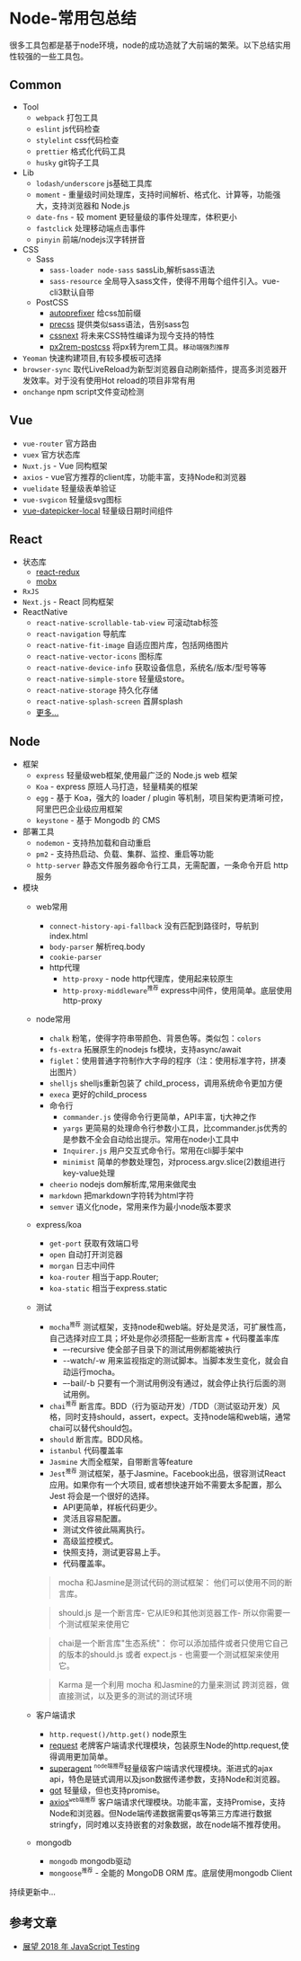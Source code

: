 # Node-常用包总结

很多工具包都是基于node环境，node的成功造就了大前端的繁荣。以下总结实用性较强的一些工具包。

## Common
* Tool
    * `webpack` 打包工具
    * `eslint` js代码检查
    * `stylelint` css代码检查
    * `prettier` 格式化代码工具
    * `husky` git钩子工具
* Lib
    * `lodash/underscore` js基础工具库
    * `moment` - 重量级时间处理库，支持时间解析、格式化、计算等，功能强大，支持浏览器和 Node.js
    * `date-fns` - 较 moment 更轻量级的事件处理库，体积更小
    * `fastclick` 处理移动端点击事件
    * `pinyin` 前端/nodejs汉字转拼音
* CSS
    * Sass
        * `sass-loader node-sass` sassLib,解析sass语法
        * `sass-resource` 全局导入sass文件，使得不用每个组件引入。vue-cli3默认自带
    * PostCSS
        * [autoprefixer](https://github.com/postcss/autoprefixer) 给css加前缀
        * [precss](https://github.com/jonathantneal/precss) 提供类似sass语法，告别sass包
        * [cssnext](https://github.com/MoOx/postcss-cssnext) 将未来CSS特性编译为现今支持的特性
        * [px2rem-postcss](https://github.com/songsiqi/px2rem-postcss) 将px转为rem工具。`移动端强烈推荐`
* `Yeoman` 快速构建项目,有较多模板可选择
* `browser-sync` 取代LiveReload为新型浏览器自动刷新插件，提高多浏览器开发效率。对于没有使用Hot reload的项目非常有用
* `onchange` npm script文件变动检测

## Vue
* `vue-router` 官方路由
* `vuex` 官方状态库
* `Nuxt.js` - Vue 同构框架
* `axios` - vue官方推荐的client库，功能丰富，支持Node和浏览器
* `vuelidate` 轻量级表单验证
* `vue-svgicon` 轻量级svg图标
*  [vue-datepicker-local](https://github.com/weifeiyue/vue-datepicker-local) 轻量级日期时间组件

## React
* 状态库
    * [react-redux](https://github.com/reduxjs/react-redux)
    * [mobx](https://github.com/mobxjs/mobx)
* `RxJS`
* `Next.js` - React 同构框架
* ReactNative
    * `react-native-scrollable-tab-view` 可滚动tab标签
    * `react-navigation` 导航库
    * `react-native-fit-image` 自适应图片库，包括网络图片
    * `react-native-vector-icons` 图标库
    * `react-native-device-info` 获取设备信息，系统名/版本/型号等等
    * `react-native-simple-store` 轻量级store。
    * `react-native-storage` 持久化存储
    * `react-native-splash-screen` 首屏splash
    * [更多...](https://shenbao.github.io/ishehui/html/RN%20%E5%9F%BA%E7%A1%80/React%20Native%20%E5%B8%B8%E7%94%A8%E7%AC%AC%E4%B8%89%E6%96%B9%E7%BB%84%E4%BB%B6%E6%B1%87%E6%80%BB.html)

## Node
* 框架
    * `express` 轻量级web框架,使用最广泛的 Node.js web 框架
    * `Koa` - express 原班人马打造，轻量精美的框架
    * `egg` - 基于 Koa，强大的 loader / plugin 等机制，项目架构更清晰可控，阿里巴巴企业级应用框架
    * `keystone` - 基于 Mongodb 的 CMS
* 部署工具
    * `nodemon` - 支持热加载和自动重启
    * `pm2` - 支持热启动、负载、集群、监控、重启等功能
    * `http-server` 静态文件服务器命令行工具，无需配置，一条命令开启 http 服务
* 模块
    * web常用
        * `connect-history-api-fallback` 没有匹配到路径时，导航到index.html
        * `body-parser` 解析req.body
        * `cookie-parser`
        * http代理
            * `http-proxy` - node http代理库，使用起来较原生
            * `http-proxy-middleware`<sup>`推荐`</sup> express中间件，使用简单。底层使用http-proxy
    * node常用
        * `chalk` 粉笔，使得字符串带颜色、背景色等。类似包：`colors`
        * `fs-extra` 拓展原生的nodejs fs模块，支持async/await
        * `figlet`：使用普通字符制作大字母的程序（注：使用标准字符，拼凑出图片）
        * `shelljs` shelljs重新包装了 child_process，调用系统命令更加方便
        * `execa` 更好的child_process
        * 命令行
            * `commander.js` 使得命令行更简单，API丰富，tj大神之作
            * `yargs` 更简易的处理命令行参数小工具，比commander.js优秀的是参数不全会自动给出提示。常用在node小工具中
            * `Inquirer.js` 用户交互式命令行。常用在cli脚手架中
            * `minimist` 简单的参数处理包，对process.argv.slice(2)数组进行key-value处理
        * `cheerio` nodejs dom解析库,常用来做爬虫
        * `markdown` 把markdown字符转为html字符
        * `semver` 语义化node，常用来作为最小node版本要求
    * express/koa
        * `get-port` 获取有效端口号
        * `open` 自动打开浏览器
        * `morgan` 日志中间件
        * `koa-router` 相当于app.Router;
        * `koa-static` 相当于express.static
    * 测试
        * `mocha`<sup>`推荐`</sup> 测试框架，支持node和web端。好处是灵活，可扩展性高，自己选择对应工具；坏处是你必须搭配一些断言库 + 代码覆盖率库
            * –-recursive 使全部子目录下的测试用例都能被执行
            * --watch/-w 用来监视指定的测试脚本。当脚本发生变化，就会自动运行mocha。
            * –-bail/-b 只要有一个测试用例没有通过，就会停止执行后面的测试用例。
        * `chai`<sup>`推荐`</sup> 断言库。BDD（行为驱动开发）/TDD（测试驱动开发）风格，同时支持should，assert，expect。支持node端和web端，通常chai可以替代should包。
        * `should` 断言库。BDD风格。
        * `istanbul` 代码覆盖率
        * `Jasmine` 大而全框架，自带断言等feature
        * `Jest`<sup>`推荐`</sup> 测试框架，基于Jasmine。Facebook出品，很容测试React 应用。如果你有一个大项目, 或者想快速开始不需要太多配置，那么 Jest 将会是一个很好的选择。
            * API更简单，样板代码更少。
            * 灵活且容易配置。
            * 测试文件彼此隔离执行。
            * 高级监控模式。
            * 快照支持，测试更容易上手。
            * 代码覆盖率。
        > mocha 和Jasmine是测试代码的测试框架： 他们可以使用不同的断言库。

        > should.js 是一个断言库- 它从IE9和其他浏览器工作- 所以你需要一个测试框架来使用它

        > chai是一个断言库"生态系统"： 你可以添加插件或者只使用它自己的版本的should.js 或者 expect.js - 也需要一个测试框架来使用它。

        > Karma 是一个利用 mocha 和Jasmine的力量来测试 跨浏览器，做直接测试，以及更多的测试的测试环境
    * 客户端请求
        * `http.request()/http.get()` node原生
        * [request](https://github.com/request/request) 老牌客户端请求代理模块，包装原生Node的http.request,使得调用更加简单。
        * [superagent](https://github.com/visionmedia/superagent) <sup>`node端推荐`</sup>轻量级客户端请求代理模块。渐进式的ajax api，特色是链式调用以及json数据传递参数，支持Node和浏览器。
        * [got](https://github.com/sindresorhus/got) 轻量级，但也支持promise。
        * [axios](https://github.com/axios/axios)<sup>`web端推荐`</sup> 客户端请求代理模块。功能丰富，支持Promise，支持Node和浏览器。但Node端传递数据需要qs等第三方库进行数据stringfy，同时难以支持嵌套的对象数据，故在node端不推荐使用。
    * mongodb
        * `mongodb` mongodb驱动
        * `mongoose`<sup>`推荐`</sup> - 全能的 MongoDB ORM 库。底层使用mongodb Client

持续更新中...

## 参考文章

* [展望 2018 年 JavaScript Testing](https://zhuanlan.zhihu.com/p/32702421)